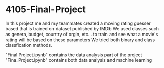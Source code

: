 # 4105-Final-Project
In this project me and my teammates created a moving rating guesser based that is trained on dataset published by IMDb 
We used classes such as genera, budget, country of orgin, etc... to train and see what a movie's rating will be based on these parameters
We tried both binary and class classfication methods.

"Final Project.ipynb" contains the data analysis part of the project
"Fina_Project.ipynb" contains both data analysis and machine learning

